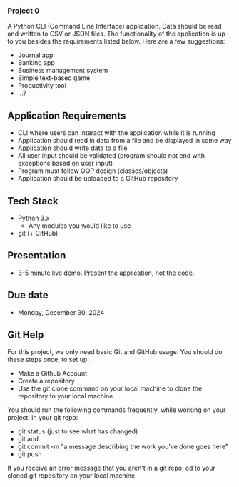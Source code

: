 ### Project 0
A Python CLI (Command Line Interface) application. Data should be read and written to CSV or JSON files. The functionality of the application is up to you besides the requirements listed below. Here are a few suggestions:
- Journal app
- Banking app
- Business management system
- Simple text-based game
- Productivity tool
- ...?

## Application Requirements
- CLI where users can interact with the application while it is running
- Application should read in data from a file and be displayed in some way
- Application should write data to a file
- All user input should be validated (program should not end with exceptions based on user input)
- Program must follow OOP design (classes/objects)
- Application should be uploaded to a GitHub repository

## Tech Stack
- Python 3.x
	- Any modules you would like to use
- git (+ GitHub)

## Presentation
- 3-5 minute live demo. Present the application, not the code.

## Due date
- Monday, December 30, 2024

## Git Help

For this project, we only need basic Git and GitHub usage.  You should do these steps once, to set up:
- Make a Github Account
- Create a repository
- Use the git clone command on your local machine to clone the repository to your local machine

You should run the following commands frequently, while working on your project, in your git repo:
- git status (just to see what has changed)
- git add .
- git commit -m "a message describing the work you've done goes here"
- git push

If you receive an error message that you aren't in a git repo, cd to your cloned git repository on your local machine.